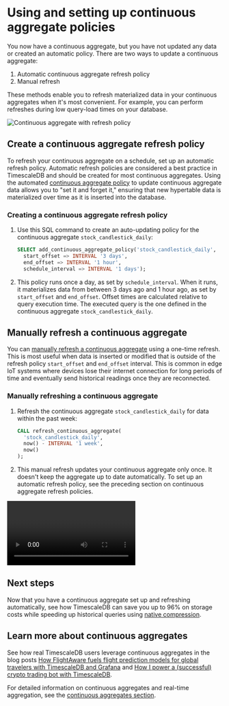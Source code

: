 # Using and setting up continuous aggregate policies
You now have a continuous aggregate, but you have not updated any data or
created an automatic policy. There are two ways to update a continuous
aggregate:

1. Automatic continuous aggregate refresh policy
1. Manual refresh

These methods enable you to refresh materialized data in your continuous
aggregates when it's most convenient. For example, you can perform refreshes
during low query-load times on your database.

  <img class="main-content__illustration" src="https://s3.amazonaws.com/assets.timescale.com/docs/images/getting-started/continuous-aggregate-policy.jpg" alt="Continuous aggregate with refresh policy"/>

## Create a continuous aggregate refresh policy
To refresh your continuous aggregate on a schedule, set up an automatic refresh
policy. Automatic refresh policies are considered a best practice in TimescaleDB
and should be created for most continuous aggregates. Using the automated
[continuous aggregate policy][auto-refresh]
to update continuous aggregate data allows you to "set it and forget it,"
ensuring that new hypertable data is materialized over time as it is
inserted into the database.

<procedure>

### Creating a continuous aggregate refresh policy

1.  Use this SQL command to create an auto-updating policy for the continuous
    aggregate `stock_candlestick_daily`:

    ```sql
    SELECT add_continuous_aggregate_policy('stock_candlestick_daily',
      start_offset => INTERVAL '3 days',
      end_offset => INTERVAL '1 hour',
      schedule_interval => INTERVAL '1 days');
    ```

1.  This policy runs once a day, as set by `schedule_interval`. When it runs, it
    materializes data from between 3 days ago and 1 hour ago, as set by
    `start_offset` and `end_offset`. Offset times are calculated relative to
    query execution time. The executed query is the one defined in the
    continuous aggregate `stock_candlestick_daily`.

</procedure>

## Manually refresh a continuous aggregate

You can [manually refresh a continuous aggregate][manual-refresh] using a one-time refresh.
This is most useful when data is inserted or modified that is outside of the
refresh policy `start_offset` and `end_offset` interval. This is common in edge
IoT systems where devices lose their internet connection for long periods of time
and eventually send historical readings once they are reconnected.

<procedure>

### Manually refreshing a continuous aggregate

1.  Refresh the continuous aggregate `stock_candlestick_daily` for data within
    the past week:

    ```sql
    CALL refresh_continuous_aggregate(
      'stock_candlestick_daily',
      now() - INTERVAL '1 week',
      now()
    );
    ```

1.  This manual refresh updates your continuous aggregate only once. It doesn't
    keep the aggregate up to date automatically. To set up an automatic refresh
    policy, see the preceding section on continuous aggregate refresh policies.

</procedure>

<video url="https://www.youtube.com/embed/WObBOJlCYVs"></video>

## Next steps
Now that you have a continuous aggregate set up and refreshing automatically,
see how TimescaleDB can save you up to 96% on storage costs while speeding up
historical queries using [native compression][getting-started-compression].

## Learn more about continuous aggregates
See how real TimescaleDB users leverage continuous aggregates in the blog posts
[How FlightAware fuels flight prediction models for global travelers with
TimescaleDB and Grafana][flightaware] and [How I power a (successful) crypto
trading bot with TimescaleDB][crypto-bot].

For detailed information on continuous aggregates and real-time aggregation,
see the [continuous aggregates section][continuous-aggregates].

[getting-started-compression]: /compress-data/
[flightaware]: https://blog.timescale.com/blog/how-flightaware-fuels-flight-prediction-models-with-timescaledb-and-grafana/
[crypto-bot]: https://blog.timescale.com/blog/how-i-power-a-successful-crypto-trading-bot-with-timescaledb/
[continuous-aggregates]: /timescaledb/:currentVersion:/how-to-guides/continuous-aggregates

[manual-refresh]: /api/:currentVersion:/continuous-aggregates/refresh_continuous_aggregate/
[auto-refresh]: /api/:currentVersion:/continuous-aggregates/add_continuous_aggregate_policy/
